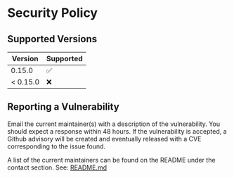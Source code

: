 # Security Policy

## Supported Versions

| Version  | Supported          |
| -------- | ------------------ |
| 0.15.0   | :white_check_mark: |
| < 0.15.0 | :x:                |

## Reporting a Vulnerability

Email the current maintainer(s) with a description of the vulnerability. You
should expect a response within 48 hours. If the vulnerability is accepted, a
Github advisory will be created and eventually released with a CVE corresponding
to the issue found.

A list of the current maintainers can be found on the README under the contact
section. See: [README.md](https://github.com/Sorcery/sorcery#contact)
